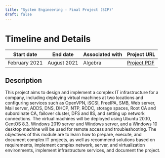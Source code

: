 ```yaml
---
title: "System Engineering - Final Project (SIP)"
draft: false
---
```


# Timeline and Details
| Start date    | End date      | Associated with | Project URL                                                                        |
| ------------- | ------------- | --------------- | ---------------------------------------------------------------------------------- |
| February 2021 | August 2021 | Algebra           | [Project PDF](/projects/antonio_janach_-_projektni_zadatak_SIP.pdf) |

## Description
This project aims to design and implement a complex IT infrastructure for a company, including deploying virtual machines at two locations and configuring services such as OpenVPN, iSCSI, FreeIPA, SMB, Web server, Mail server, ADDS, DNS, DHCP, NTP, RODC, storage spaces, Root CA and subordinate CA, failover cluster, DFS and IIS, and setting up network connections. The virtual machines will be deployed using Ubuntu 20.10, CentOS 8.3, Windows 2019 server and Windows server, and a Windows 10 desktop machine will be used for remote access and troubleshooting. The objectives of this module are to learn how to prepare, execute, and document complex IT projects, as well as recommend solutions based on requirements, implement complex network, server, and virtualization environments, implement infrastructure services, and document the project.